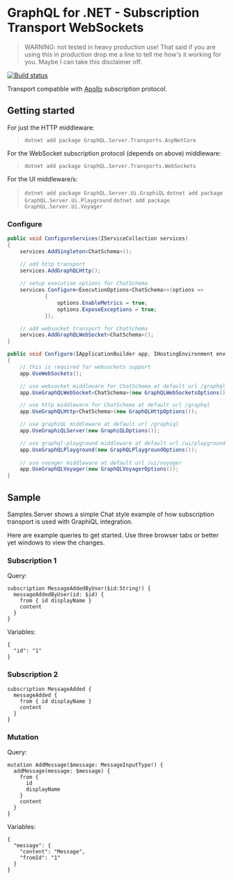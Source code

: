 GraphQL for .NET - Subscription Transport WebSockets
====================================================

>WARNING: not tested in heavy production use! That said if you are using this in production
>drop me a line to tell me how's it working for you. Maybe I can take this disclaimer off.

[![Build status](https://ci.appveyor.com/api/projects/status/x0nf67vfao60wf7e/branch/master?svg=true)](https://ci.appveyor.com/project/graphql-dotnet-ci/server/branch/master)

Transport compatible with [Apollo](https://github.com/apollographql/subscriptions-transport-ws) subscription protocol.

## Getting started

For just the HTTP middleware:
>`dotnet add package GraphQL.Server.Transports.AspNetCore`

For the WebSocket subscription protocol (depends on above) middleware:
>`dotnet add package GraphQL.Server.Transports.WebSockets`

For the UI middleware/s:
>`dotnet add package GraphQL.Server.Ui.GraphiQL`
>`dotnet add package GraphQL.Server.Ui.Playground`
>`dotnet add package GraphQL.Server.Ui.Voyager`

### Configure

``` csharp
public void ConfigureServices(IServiceCollection services)
{
    services.AddSingleton<ChatSchema>();

    // add http transport    
    services.AddGraphQLHttp();
    
    // setup execution options for ChatSchema
    services.Configure<ExecutionOptions<ChatSchema>>(options =>
            {
                options.EnableMetrics = true;
                options.ExposeExceptions = true;
            });

    // add websocket transport for ChatSchema
    services.AddGraphQLWebSocket<ChatSchema>();
}

public void Configure(IApplicationBuilder app, IHostingEnvironment env)
{
    // this is required for websockets support
    app.UseWebSockets();

    // use websocket middleware for ChatSchema at default url /graphql
    app.UseGraphQLWebSocket<ChatSchema>(new GraphQLWebSocketsOptions());

    // use http middleware for ChatSchema at default url /graphql
    app.UseGraphQLHttp<ChatSchema>(new GraphQLHttpOptions());

    // use graphiQL middleware at default url /graphiql
    app.UseGraphiQLServer(new GraphiQLOptions());

    // use graphql-playground middleware at default url /ui/playground
    app.UseGraphQLPlayground(new GraphQLPlaygroundOptions());
    
    // use voyager middleware at default url /ui/voyager
    app.UseGraphQLVoyager(new GraphQLVoyagerOptions());
}

```

## Sample

Samples.Server shows a simple Chat style example of how subscription transport is used
with GraphiQL integration.

Here are example queries to get started. Use three browser tabs or better yet windows 
to view the changes.

### Subscription 1

Query:

```
subscription MessageAddedByUser($id:String!) {
  messageAddedByUser(id: $id) {
    from { id displayName }
    content
  }
}
```

Variables:

```
{
  "id": "1"
}
```

### Subscription 2

```
subscription MessageAdded {
  messageAdded {
    from { id displayName }
    content
  }
}
```

### Mutation

Query:

```
mutation AddMessage($message: MessageInputType!) {
  addMessage(message: $message) {
    from {
      id
      displayName
    }
    content
  }
}
```

Variables: 

```
{
  "message": {
    "content": "Message",
    "fromId": "1"
  }
}
```
